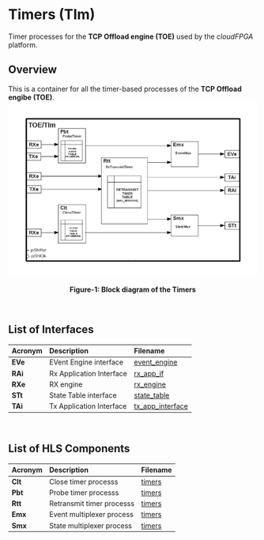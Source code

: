 # Timers (TIm)
Timer processes for the **TCP Offload engine (TOE)** used by the *cloudFPGA* platform. 

## Overview
This is a container for all the timer-based processes of the **TCP Offload engibe (TOE)**.
![Block diagram of the TOE/TIm](./images/Fig-TOE-TIm-Structure.bmp#center)
<p align="center"><b>Figure-1: Block diagram of the Timers</b></p>
<br>

## List of Interfaces

| Acronym         | Description                                           | Filename
|:----------------|:------------------------------------------------------|:--------------
|  **EVe**        | EVent Engine interface                                | [event_engine](../../SRA/LIB/SHELL/LIB/hls/toe/src/event_engine/event_engine.cpp)
|  **RAi**        | Rx Application Interface                              | [rx_app_if](../../SRA/LIB/SHELL/LIB/hls/toe/src/rx_app_if/rx_app_if.cpp)
|  **RXe**        | RX engine                                             | [rx_engine](../../SRA/LIB/SHELL/LIB/hls/toe/src/rx_engine/src/rx_engine.cpp)
|  **STt**        | State Table interface                                 | [state_table](../../SRA/LIB/SHELL/LIB/hls/toe/src/state_table/state_table.cpp)
|  **TAi**        | Tx Application Interface                              | [tx_app_interface](../../SRA/LIB/SHELL/LIB/hls/toe/src/tx_app_interface/tx_app_interface.cpp)

<br>

## List of HLS Components

| Acronym         | Description                                           | Filename
|:----------------|:------------------------------------------------------|:--------------
| **Clt**         | Close timer processs                                  | [timers](../../SRA/LIB/SHELL/LIB/hls/toe/src/timers/timers.cpp)
| **Pbt**         | Probe timer processs                                  | [timers](../../SRA/LIB/SHELL/LIB/hls/toe/src/timers/timers.cpp)
| **Rtt**         | Retransmit timer processs                             | [timers](../../SRA/LIB/SHELL/LIB/hls/toe/src/timers/timers.cpp)
| **Emx**         | Event multiplexer process                             | [timers](../../SRA/LIB/SHELL/LIB/hls/toe/src/timers/timers.cpp)
| **Smx**         | State multiplexer process                             | [timers](../../SRA/LIB/SHELL/LIB/hls/toe/src/timers/timers.cpp)

<br>
